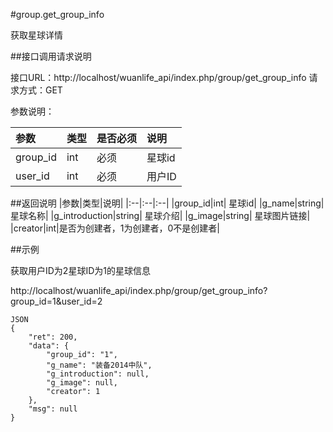 #group.get_group_info

获取星球详情

##接口调用请求说明

接口URL：http://localhost/wuanlife_api/index.php/group/get_group_info
请求方式：GET

参数说明：

|参数|类型|是否必须|说明|
|:--|:--|:--|:--|
|group_id|int|必须|星球id|
|user_id|int|必须|用户ID|

##返回说明
|参数|类型|说明|
|:--|:--|:--|
|group_id|int|	星球id|
|g_name|string|星球名称|
|g_introduction|string|	星球介绍|
|g_image|string|	星球图片链接|
|creator|int|是否为创建者，1为创建者，0不是创建者|


##示例

获取用户ID为2星球ID为1的星球信息

http://localhost/wuanlife_api/index.php/group/get_group_info?group_id=1&user_id=2

    JSON
    {
        "ret": 200,
        "data": {
            "group_id": "1",
            "g_name": "装备2014中队",
            "g_introduction": null,
            "g_image": null,
            "creator": 1
        },
        "msg": null
    }